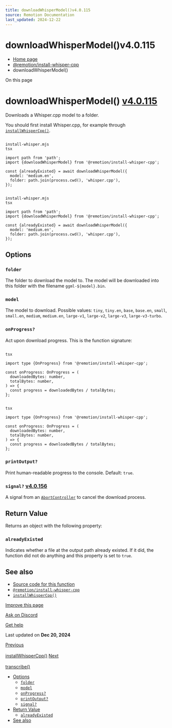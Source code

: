 ```yaml
---
title: downloadWhisperModel()v4.0.115
source: Remotion Documentation
last_updated: 2024-12-22
---
```


# downloadWhisperModel()v4.0.115

- [Home page](/)
- [@remotion/install-whisper-cpp](/docs/install-whisper-cpp/)
- downloadWhisperModel()

On this page

# downloadWhisperModel() [v4.0.115](https://github.com/remotion-dev/remotion/releases/v4.0.115)

Downloads a Whisper.cpp model to a folder.

You should first install Whisper.cpp, for example through [`installWhisperCpp()`](/docs/install-whisper-cpp/install-whisper-cpp).

```

install-whisper.mjs
tsx

import path from 'path';
import {downloadWhisperModel} from '@remotion/install-whisper-cpp';

const {alreadyExisted} = await downloadWhisperModel({
  model: 'medium.en',
  folder: path.join(process.cwd(), 'whisper.cpp'),
});
```

```

install-whisper.mjs
tsx

import path from 'path';
import {downloadWhisperModel} from '@remotion/install-whisper-cpp';

const {alreadyExisted} = await downloadWhisperModel({
  model: 'medium.en',
  folder: path.join(process.cwd(), 'whisper.cpp'),
});
```

## Options [​](\#options "Direct link to Options")

### `folder` [​](\#folder "Direct link to folder")

The folder to download the model to. The model will be downloaded into this folder with the filename `ggml-${model}.bin`.

### `model` [​](\#model "Direct link to model")

The model to download. Possible values: `tiny`, `tiny.en`, `base`, `base.en`, `small`, `small.en`, `medium`, `medium.en`, `large-v1`, `large-v2`, `large-v3`, `large-v3-turbo`.

### `onProgress?` [​](\#onprogress "Direct link to onprogress")

Act upon download progress. This is the function signature:

```

tsx

import type {OnProgress} from '@remotion/install-whisper-cpp';

const onProgress: OnProgress = (
  downloadedBytes: number,
  totalBytes: number,
) => {
  const progress = downloadedBytes / totalBytes;
};
```

```

tsx

import type {OnProgress} from '@remotion/install-whisper-cpp';

const onProgress: OnProgress = (
  downloadedBytes: number,
  totalBytes: number,
) => {
  const progress = downloadedBytes / totalBytes;
};
```

### `printOutput?` [​](\#printoutput "Direct link to printoutput")

Print human-readable progress to the console. Default: `true`.

### `signal?` [v4.0.156](https://github.com/remotion-dev/remotion/releases/v4.0.156) [​](\#signal "Direct link to signal")

A signal from an [`AbortController`](https://developer.mozilla.org/en-US/docs/Web/API/AbortController) to cancel the download process.

## Return Value [​](\#return-value "Direct link to Return Value")

Returns an object with the following property:

### `alreadyExisted` [​](\#alreadyexisted "Direct link to alreadyexisted")

Indicates whether a file at the output path already existed. If it did, the function did not do anything and this property is set to `true`.

## See also [​](\#see-also "Direct link to See also")

- [Source code for this function](https://github.com/remotion-dev/remotion/blob/main/packages/install-whisper-cpp/src/download-whisper-model.ts)
- [`@remotion/install-whisper-cpp`](/docs/install-whisper-cpp)
- [`installWhisperCpp()`](/docs/install-whisper-cpp/install-whisper-cpp)

[Improve this page](https://github.com/remotion-dev/remotion/edit/main/packages/docs/docs/install-whisper-cpp/download-whisper-model.mdx)

[Ask on Discord](https://remotion.dev/discord)

[Get help](/docs/get-help)

Last updated on **Dec 20, 2024**

[Previous\
\
installWhisperCpp()](/docs/install-whisper-cpp/install-whisper-cpp) [Next\
\
transcribe()](/docs/install-whisper-cpp/transcribe)

- [Options](#options)
  - [`folder`](#folder)
  - [`model`](#model)
  - [`onProgress?`](#onprogress)
  - [`printOutput?`](#printoutput)
  - [`signal?`](#signal)
- [Return Value](#return-value)
  - [`alreadyExisted`](#alreadyexisted)
- [See also](#see-also)
